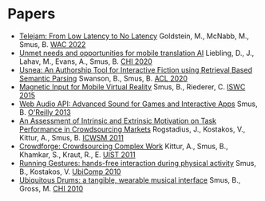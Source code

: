 Papers
======

<ul><li><a class="paper" href="/papers/2022 - Telejam - From Low Latency to No Latency.pdf">Telejam: From Low Latency to No Latency</a> <span class="authors">Goldstein, M., McNabb, M., Smus, B.</span> <a href="https://webaudioconf.com/"> WAC 2022</a></li>
<li><a class="paper" href="/papers/2020 - Unmet Needs and Opportunities for Mobile Translation AI.pdf">Unmet needs and opportunities for mobile translation AI</a> <span class="authors">Liebling, D., J., Lahav, M., Evans, A., Smus, B.</span> <a href="https://chi2020.acm.org/"> CHI 2020</a></li>
<li><a class="paper" href="/papers/2020 - Usnea - An Authorship Tool for Interactive Fiction using Retrieval Based Semantic Parsing.pdf">Usnea: An Authorship Tool for Interactive Fiction using Retrieval Based Semantic Parsing</a> <span class="authors">Swanson, B., Smus, B.</span> <a href="https://acl2020.org/"> ACL 2020</a></li>
<li><a class="paper" href="/papers/2015 - Magnetic Input for Mobile Virtual Reality.pdf">Magnetic Input for Mobile Virtual Reality</a> <span class="authors">Smus, B., Riederer, C.</span> <a href="http://iswc2015.semanticweb.org/"> ISWC 2015</a></li>
<li><a class="paper" href="/papers/2013 - Web Audio API - Advanced Sound for Games and Interactive Apps.pdf">Web Audio API: Advanced Sound for Games and Interactive Apps</a> <span class="authors">Smus, B.</span> <a href="https://www.oreilly.com/library/view/web-audio-api/9781449332679/"> O'Reilly 2013</a></li>
<li><a class="paper" href="/papers/2011 - An Assessment of Intrinsic and Extrinsic Motivation on Task Performance in Crowdsourcing Markets.pdf">An Assessment of Intrinsic and Extrinsic Motivation on Task Performance in Crowdsourcing Markets</a> <span class="authors">Rogstadius, J., Kostakos, V., Kittur, A., Smus, B.</span> <a href="https://www.icwsm.org/2011"> ICWSM 2011</a></li>
<li><a class="paper" href="/papers/2011 - Crowdforge - Crowdsourcing Complex Work.pdf">Crowdforge: Crowdsourcing Complex Work</a> <span class="authors">Kittur, A., Smus, B., Khamkar, S., Kraut, R., E.</span> <a href="https://uist.acm.org/uist2011/"> UIST 2011</a></li>
<li><a class="paper" href="/papers/2010 - Running Gestures - hands-free interaction during physical activity.pdf">Running Gestures: hands-free interaction during physical activity</a> <span class="authors">Smus, B., Kostakos, V.</span> <a href="https://www.ubicomp.org/ubicomp2010/"> UbiComp 2010</a></li>
<li><a class="paper" href="/papers/2010 - Ubiquitous Drums - a tangible, wearable musical interface.pdf">Ubiquitous Drums: a tangible, wearable musical interface</a> <span class="authors">Smus, B., Gross, M.</span> <a href="http://www.chi2010.org/"> CHI 2010</a></li>
</ul>